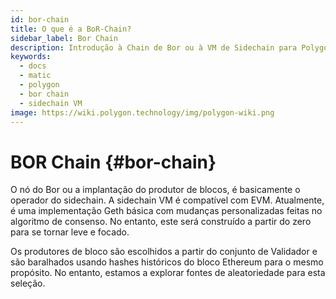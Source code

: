 ```yaml
---
id: bor-chain
title: O que é a BoR-Chain?
sidebar_label: Bor Chain
description: Introdução à Chain de Bor ou à VM de Sidechain para Polygon PoS
keywords:
  - docs
  - matic
  - polygon
  - bor chain
  - sidechain VM
image: https://wiki.polygon.technology/img/polygon-wiki.png
---
```


# BOR Chain {#bor-chain}

O nó do Bor ou a implantação do produtor de blocos, é basicamente o operador do sidechain. A sidechain VM é compatível com EVM. Atualmente, é uma implementação Geth básica com mudanças personalizadas feitas no algoritmo de consenso. No entanto, este será construído a partir do zero para se tornar leve e focado.

Os produtores de bloco são escolhidos a partir do conjunto de Validador e são baralhados usando hashes históricos do bloco Ethereum para o mesmo propósito. No entanto, estamos a explorar fontes de aleatoriedade para esta seleção.